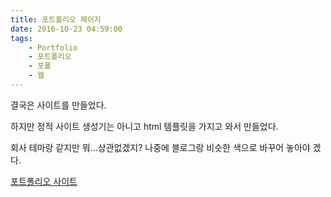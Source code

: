 ```yaml
---
title: 포트폴리오 페이지
date: 2016-10-23 04:59:00
tags:
    - Portfolio
    - 포트폴리오
    - 포폴
    - 웹
---
```


결국은 사이트를 만들었다.

하지만 정적 사이트 생성기는 아니고 html 템플릿을 가지고 와서 만들었다.

회사 테마랑 같지만 뭐...상관없겠지? 나중에 블로그랑 비슷한 색으로 바꾸어 놓아야 겠다.

[포트폴리오 사이트](https://naturaaurum.github.io/portfolio)
